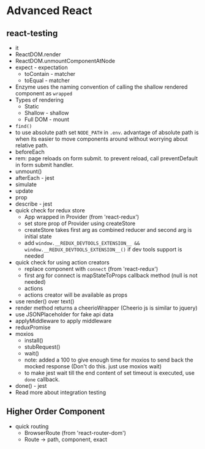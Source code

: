 # Advanced React

## react-testing

- it
- ReactDOM.render
- ReactDOM.unmountComponentAtNode
- expect - expectation
  - toContain - matcher
  - toEqual - matcher
- Enzyme uses the naming convention of calling the shallow rendered component as `wrapped`
- Types of rendering
  - Static
  - Shallow - shallow
  - Full DOM - mount
- `find()`
- to use absolute path set `NODE_PATH` in `.env`. advantage of absolute path is when its easier to move components around without worrying about relative path.
- beforeEach
- rem: page reloads on form submit. to prevent reload, call preventDefault in form submit handler.
- unmount()
- afterEach - jest
- simulate
- update
- prop
- describe - jest
- quick check for redux store
  - App wrapped in Provider (from 'react-redux')
  - set store prop of Provider using createStore
  - createStore takes first arg as combined reducer and second arg is initial state
  - add `window.__REDUX_DEVTOOLS_EXTENSION__ && window.__REDUX_DEVTOOLS_EXTENSION__()` if dev tools support is needed
- quick check for using action creators
  - replace component with `connect` (from 'react-redux')
  - first arg for connect is mapStateToProps callback method (null is not needed)
  - actions
  - actions creator will be available as props
- use render() over text()
- render method returns a cheerioWrapper (Cheerio js is similar to jquery)
- use JSONPlaceholder for fake api data
- applyMiddleware to apply middleware
- reduxPromise
- moxios
  - install()
  - stubRequest()
  - wait()
  - note: added a 100 to give enough time for moxios to send back the mocked response (Don't do this. just use moxios wait)
  - to make jest wait till the end content of set timeout is executed, use `done` callback.
- done() - jest
- Read more about integration testing

## Higher Order Component

- quick routing
  - BrowserRoute (from 'react-router-dom')
  - Route -> path, component, exact
